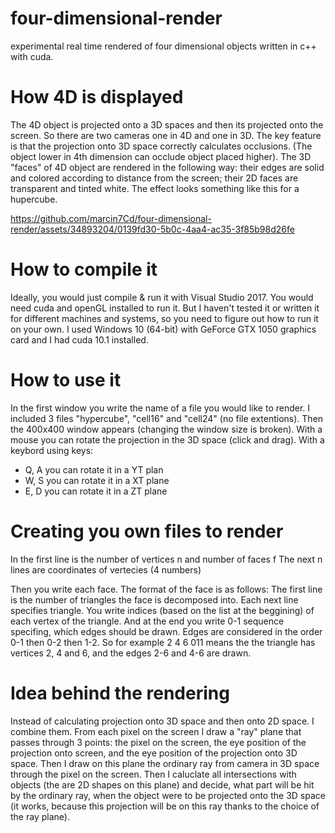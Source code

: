 # four-dimensional-render
experimental real time rendered of four dimensional objects written in c++ with cuda.

# How 4D is displayed
The 4D object is projected onto a 3D spaces and then its projected onto the screen. So there are two cameras one in 4D and one in 3D. The key feature is that the projection onto 3D space correctly calculates occlusions. (The object lower in 4th dimension can occlude object placed higher). The 3D "faces" of 4D object are rendered in the following way: their edges are solid and colored according to distance from the screen; their 2D faces are transparent and tinted white. The effect looks something like this for a hupercube.



https://github.com/marcin7Cd/four-dimensional-render/assets/34893204/0139fd30-5b0c-4aa4-ac35-3f85b98d26fe


# How to compile it
Ideally, you would just compile & run it with Visual Studio 2017. You would need cuda and openGL installed to run it. But I haven't tested it or written it for different machines and systems, so you need to figure out how to run it on your own. I used Windows 10  (64-bit) with GeForce GTX 1050 graphics card and I had cuda 10.1 installed. 
# How to use it
In the first window you write the name of a file you would like to render. I included 3 files "hypercube", "cell16" and "cell24" (no file extentions). Then the 400x400 window appears (changing the window size is broken). With a mouse you can rotate the projection in the 3D space (click and drag). With a keybord using keys:
 + Q, A you can rotate it in a YT plan
 + W, S you can rotate it in a XT plane
 + E, D you can rotate it in a ZT plane

# Creating you own files to render
In the first line is the number of vertices n and number of faces f
The next n lines are coordinates of vertecies (4 numbers)

Then you write each face. The format of the face is as follows:
The first line is the number of triangles the face is decomposed into.
Each next line specifies triangle. You write indices (based on the list at the beggining) of each vertex of the triangle. And at the end you write 0-1 sequence specifing, which edges should be drawn. Edges are considered in the order 0-1 then 0-2 then 1-2. So for example 
2 4 6 011
means the the triangle has vertices 2, 4 and 6, and the edges 2-6 and 4-6 are drawn.

# Idea behind the rendering
Instead of calculating projection onto 3D space and then onto 2D space. I combine them. From each pixel on the screen I draw a "ray" plane that passes through 3 points: the pixel on the screen, the eye position of the projection onto screen, and the eye position of the projection onto 3D space. Then I draw on this plane the ordinary ray from camera in 3D space through the pixel on the screen. Then I caluclate all intersections with objects (the are 2D shapes on this plane) and decide, what part will be hit by the ordinary ray, when the object were to be projected onto the 3D space (it works, because this projection will be on this ray thanks to the choice of the ray plane).
